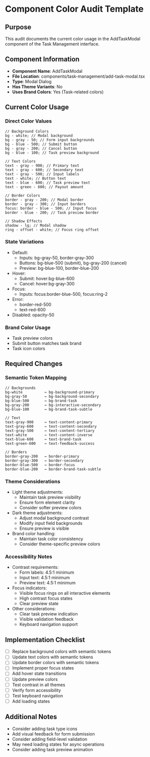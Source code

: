 # Component Color Audit Template

## Purpose

This audit documents the current color usage in the AddTaskModal component of the Task Management interface.

## Component Information

- **Component Name**: AddTaskModal
- **File Location**: components/task-management/add-task-modal.tsx
- **Type**: Modal Dialog
- **Has Theme Variants**: No
- **Uses Brand Colors**: Yes (Task-related colors)

## Current Color Usage

### Direct Color Values

```tsx
// Background Colors
bg - white; // Modal background
bg - gray - 50; // Form input backgrounds
bg - blue - 500; // Submit button
bg - gray - 200; // Cancel button
bg - blue - 100; // Task preview background

// Text Colors
text - gray - 900; // Primary text
text - gray - 600; // Secondary text
text - gray - 500; // Input labels
text - white; // Button text
text - blue - 600; // Task preview text
text - green - 600; // Payout amount

// Border Colors
border - gray - 200; // Modal border
border - gray - 300; // Input borders
focus: border - blue - 500; // Input focus
border - blue - 200; // Task preview border

// Shadow Effects
shadow - lg; // Modal shadow
ring - offset - white; // Focus ring offset
```

### State Variations

- Default:
  - Inputs: bg-gray-50, border-gray-300
  - Buttons: bg-blue-500 (submit), bg-gray-200 (cancel)
  - Preview: bg-blue-100, border-blue-200
- Hover:
  - Submit: hover:bg-blue-600
  - Cancel: hover:bg-gray-300
- Focus:
  - Inputs: focus:border-blue-500, focus:ring-2
- Error:
  - border-red-500
  - text-red-600
- Disabled: opacity-50

### Brand Color Usage

- Task preview colors
- Submit button matches task brand
- Task icon colors

## Required Changes

### Semantic Token Mapping

```tsx
// Backgrounds
bg-white          → bg-background-primary
bg-gray-50        → bg-background-secondary
bg-blue-500       → bg-brand-task
bg-gray-200       → bg-interactive-secondary
bg-blue-100       → bg-brand-task-subtle

// Text
text-gray-900     → text-content-primary
text-gray-600     → text-content-secondary
text-gray-500     → text-content-tertiary
text-white        → text-content-inverse
text-blue-600     → text-brand-task
text-green-600    → text-feedback-success

// Borders
border-gray-200   → border-primary
border-gray-300   → border-secondary
border-blue-500   → border-focus
border-blue-200   → border-brand-task-subtle
```

### Theme Considerations

- Light theme adjustments:
  - Maintain task preview visibility
  - Ensure form element clarity
  - Consider softer preview colors
- Dark theme adjustments:
  - Adjust modal background contrast
  - Modify input field backgrounds
  - Ensure preview is visible
- Brand color handling:
  - Maintain task color consistency
  - Consider theme-specific preview colors

### Accessibility Notes

- Contrast requirements:
  - Form labels: 4.5:1 minimum
  - Input text: 4.5:1 minimum
  - Preview text: 4.5:1 minimum
- Focus indicators:
  - Visible focus rings on all interactive elements
  - High contrast focus states
  - Clear preview state
- Other considerations:
  - Clear task preview indication
  - Visible validation feedback
  - Keyboard navigation support

## Implementation Checklist

- [ ] Replace background colors with semantic tokens
- [ ] Update text colors with semantic tokens
- [ ] Update border colors with semantic tokens
- [ ] Implement proper focus states
- [ ] Add hover state transitions
- [ ] Update preview colors
- [ ] Test contrast in all themes
- [ ] Verify form accessibility
- [ ] Test keyboard navigation
- [ ] Add loading states

## Additional Notes

- Consider adding task type icons
- Add visual feedback for form submission
- Consider adding field-level validation
- May need loading states for async operations
- Consider adding task preview animation
